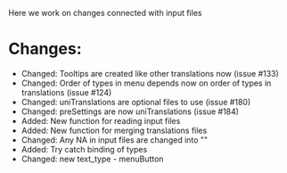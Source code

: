 Here we work on changes connected with input files
# Changes:
* Changed: Tooltips are created like other translations now (issue #133)
* Changed: Order of types in menu depends now on order of types in translations (issue #124)
* Changed: uniTranslations are optional files to use (issue #180)
* Changed: preSettings are now uniTranslations (issue #184)
* Added: New function for reading input files
* Added: New function for merging translations files
* Changed: Any NA in input files are changed into "" 
* Added: Try catch binding of types
* Changed: new text_type - menuButton
